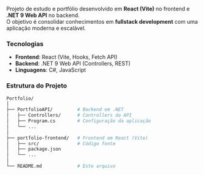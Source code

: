 

Projeto de estudo e portfólio desenvolvido em **React (Vite)** no frontend e **.NET 9 Web API** no backend.  
O objetivo é consolidar conhecimentos em **fullstack development** com uma aplicação moderna e escalável.

### Tecnologias

- **Frontend**: React (Vite, Hooks, Fetch API)
- **Backend**: .NET 9 Web API (Controllers, REST)
- **Linguagens**: C#, JavaScript

### Estrutura do Projeto

```bash
Portfolio/
│
├── PortfolioAPI/         # Backend em .NET
│   ├── Controllers/      # Controllers da API
│   ├── Program.cs        # Configuração da aplicação
│   └── ...
│
├── portfolio-frontend/   # Frontend em React (Vite)
│   ├── src/              # Código fonte
│   ├── package.json
│   └── ...
│
└── README.md             # Este arquivo
